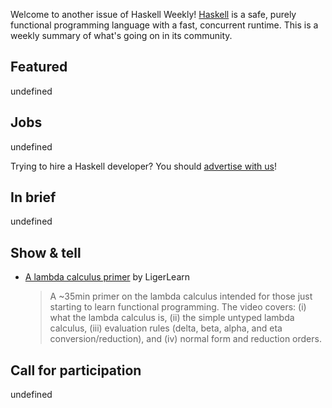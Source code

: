 Welcome to another issue of Haskell Weekly!
[Haskell](https://www.haskell.org) is a safe, purely functional programming language with a fast, concurrent runtime.
This is a weekly summary of what's going on in its community.

## Featured

undefined

## Jobs

undefined

Trying to hire a Haskell developer?
You should [advertise with us](https://haskellweekly.news/advertising.html)!

## In brief

undefined

## Show & tell

- [A lambda calculus primer](https://youtu.be/9MtE5ONrQyk) by LigerLearn
  > A ~35min primer on the lambda calculus intended for those just starting to learn functional programming. The video covers: (i) what the lambda calculus is, (ii) the simple untyped lambda calculus, (iii) evaluation rules (delta, beta, alpha, and eta conversion/reduction), and (iv) normal form and reduction orders.
  

## Call for participation

undefined
